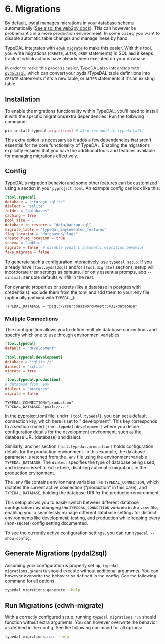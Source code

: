 # 6. Migrations

By default, pydal manages migrations in your database schema
automatically ([See also: the web2py docs](http://www.web2py.com/books/default/chapter/29/06/the-database-abstraction-layer#Migrations)).
This can however be problemantic in a more production environment.
In some cases, you want to disable automatic table changes and manage these by hand.

TypeDAL integrates with [`edwh-migrate`](https://pypi.org/project/edwh-migrate/) to make this easier.
With this tool, you write migrations (`CREATE`, `ALTER`, `DROP` statements) in SQL and it keeps track of which actions
have already been executed on your database.

In order to make this process easier, TypeDAL also integrates
with [`pydal2sql`](https://pypi.org/project/pydal2sql/), which can convert your pydal/TypeDAL table definitions
into `CREATE` statements if it's a new table, or `ALTER` statements if it's an existing table.

## Installation

To enable the migrations functionality within TypeDAL, you'll need to install it with the specific migrations extra
dependencies. Run the following command:

```bash
pip install typedal[migrations] # also included in typedal[all]
```

This extra option is necessary as it adds a few dependencies that aren't essential for the core functionality of
TypeDAL. Enabling the migrations explicitly ensures that you have the additional tools and features available for
managing migrations effectively.

## Config

TypeDAL's migration behavior and some other features can be customized using a section in your `pyproject.toml`.
An example config can look like this:

```toml
[tool.typedal]
database = "storage.sqlite"
dialect = "sqlite"
folder = "databases"
caching = true
pool_size = 1
database_to_restore = "data/backup.sql"
migrate_table = "typedal_implemented_features"
flag_location = "databases/flags"
create_flag_location = true
schema = "public"
migrate = false  # disable pydal's automatic migration behavior
fake_migrate = false
```

To generate such a configuration interactively, use `typedal setup`. If you already have `[tool.pydal2sql]`
and/or `[tool.migrate]` sections, setup will incorporate their settings as defaults. For only essential prompts, add
`--minimal`; sensible defaults will fill in the rest.

For dynamic properties or secrets (like a database in postgres with credentials), exclude them from the toml and add
them to your .env file (optionally prefixed with `TYPEDAL`_):

```env
TYPEDAL_DATABASE = "psql://user:password@host:5432/database"
```

### Multiple Connections

Thie configuration allows you to define multiple database connections and specify which one to use through environment
variables.

```toml
[tool.typedal]
default = "development"

[tool.typedal.development]
database = "sqlite://"
dialect = "sqlite"
migrate = true

[tool.typedal.production]
# database from .env
dialect = "postgres"
migrate = false
```

```env
TYPEDAL_CONNECTION="production"
TYPEDAL_DATABASE="psql://..."
```

In the pyproject.toml file, under` [tool.typedal]`, you can set a default connection key, which here is set to "
development".
This key corresponds to a section named `[tool.typedal.development]` where you define configuration details for the
development environment, such as the database URL (database) and dialect.

Similarly, another section `[tool.typedal.production]` holds configuration details for the production environment. In
this
example, the database parameter is fetched from the `.env` file using the environment variable `TYPEDAL_DATABASE`. The
`dialect` specifies the type of database being used, and `migrate` is set to `false` here, disabling automatic
migrations in the production environment.

The .env file contains environment variables like `TYPEDAL_CONNECTION`, which dictates the current active connection 
("production" in this case), and `TYPEDAL_DATABASE`, holding the database URI for the production environment.

This setup allows you to easily switch between different database configurations by changing the `TYPEDAL_CONNECTION`
variable in the `.env` file, enabling you to seamlessly manage different database settings for distinct environments like
development, testing, and production while keeping every (non-secret) config setting documented.

To see the currently active configuration settings, you can run `typedal --show-config`.

## Generate Migrations (pydal2sql)

Assuming your configuration is properly set up, `typedal migrations.generate` should execute without additional
arguments.
You can however overwrite the behavior as defined in the config. See the following command for all options:

```bash
typedal migrations.generate --help
```

## Run Migrations (edwh-migrate)

With a correctly configured setup, running `typedal migrations.run` should function without extra arguments.
You can however overwrite the behavior as defined in the config. See the following command for all options:

```bash
typedal migrations.run --help
```
